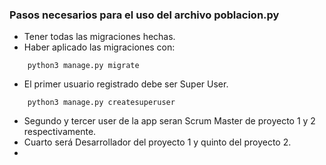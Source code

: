 ### Pasos necesarios para el uso del archivo poblacion.py

- Tener todas las migraciones hechas.
- Haber aplicado las migraciones con: 
```
    python3 manage.py migrate
```
- El primer usuario registrado debe ser Super User.
```
    python3 manage.py createsuperuser
```
- Segundo y tercer user de la app seran Scrum Master de proyecto 1 y 2 respectivamente.
- Cuarto será Desarrollador del proyecto 1 y quinto del proyecto 2.
- 
